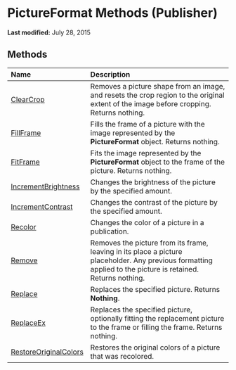 
# PictureFormat Methods (Publisher)

 **Last modified:** July 28, 2015


## Methods



|**Name**|**Description**|
|:-----|:-----|
| [ClearCrop](63a99182-d38a-6666-27ee-2641e5c43867.md)|Removes a picture shape from an image, and resets the crop region to the original extent of the image before cropping. Returns nothing.|
| [FillFrame](404f956d-38f9-7a36-a10b-8ca8e61d59a4.md)|Fills the frame of a picture with the image represented by the  **PictureFormat** object. Returns nothing.|
| [FitFrame](d43376ea-fd04-c8a1-011c-b2ea1be644d3.md)|Fits the image represented by the  **PictureFormat** object to the frame of the picture. Returns nothing.|
| [IncrementBrightness](912fd08e-bbb3-bf98-b0da-7128926f3409.md)|Changes the brightness of the picture by the specified amount.|
| [IncrementContrast](cff50058-2b88-fc2d-633d-411380e5f2f3.md)|Changes the contrast of the picture by the specified amount.|
| [Recolor](42bc2280-b6d0-862a-7118-38ec1513b9c7.md)|Changes the color of a picture in a publication.|
| [Remove](23bfc598-166d-ee0a-aeaa-e21dd157ced3.md)|Removes the picture from its frame, leaving in its place a picture placeholder. Any previous formatting applied to the picture is retained. Returns nothing.|
| [Replace](b2bce79a-5c46-1473-601d-a4a25176edeb.md)|Replaces the specified picture. Returns  **Nothing**.|
| [ReplaceEx](0f1b9eaf-51b6-ae21-518f-55663184ab87.md)|Replaces the specified picture, optionally fitting the replacement picture to the frame or filling the frame. Returns nothing.|
| [RestoreOriginalColors](13a0d09f-f809-a1ca-73d9-313ea293d56a.md)|Restores the original colors of a picture that was recolored.|
